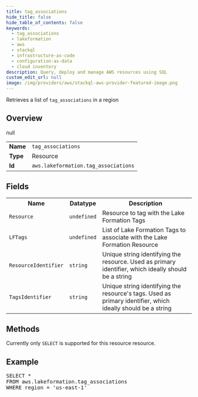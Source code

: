 ```yaml
---
title: tag_associations
hide_title: false
hide_table_of_contents: false
keywords:
  - tag_associations
  - lakeformation
  - aws
  - stackql
  - infrastructure-as-code
  - configuration-as-data
  - cloud inventory
description: Query, deploy and manage AWS resources using SQL
custom_edit_url: null
image: /img/providers/aws/stackql-aws-provider-featured-image.png
---
```

Retrieves a list of <code>tag_associations</code> in a region

## Overview
<table><tbody>
<tr><td><b>Name</b></td><td><code>tag_associations</code></td></tr>
<tr><td><b>Type</b></td><td>Resource</td></tr>
null
<tr><td><b>Id</b></td><td><code>aws.lakeformation.tag_associations</code></td></tr>
</tbody></table>

## Fields
<table><tbody>
<tr><th>Name</th><th>Datatype</th><th>Description</th></tr>
<tr><td><code>Resource</code></td><td><code>undefined</code></td><td>Resource to tag with the Lake Formation Tags</td></tr><tr><td><code>LFTags</code></td><td><code>undefined</code></td><td>List of Lake Formation Tags to associate with the Lake Formation Resource</td></tr><tr><td><code>ResourceIdentifier</code></td><td><code>string</code></td><td>Unique string identifying the resource. Used as primary identifier, which ideally should be a string</td></tr><tr><td><code>TagsIdentifier</code></td><td><code>string</code></td><td>Unique string identifying the resource's tags. Used as primary identifier, which ideally should be a string</td></tr>
</tbody></table>

## Methods
Currently only <code>SELECT</code> is supported for this resource resource.

## Example
<pre>
SELECT * 
FROM aws.lakeformation.tag_associations
WHERE region = 'us-east-1'
</pre>
